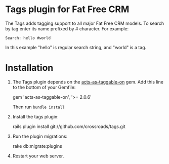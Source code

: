 Tags plugin for Fat Free CRM
============================

The Tags adds tagging support to all major Fat Free CRM models. To search by tag enter its
name prefixed by # character. For example:

    Search: hello #world

In this example "hello" is regular search string, and "world" is a tag.


Installation
============

1) The Tags plugin depends on the [acts-as-taggable-on](github.com/mbleigh/acts-as-taggable-on)
   gem. Add this line to the bottom of your Gemfile:

    gem 'acts-as-taggable-on', '>= 2.0.6'

   Then run `bundle install`


2) Install the tags plugin:

    rails plugin install git://github.com/crossroads/tags.git


4) Run the plugin migrations:

    rake db:migrate:plugins


5) Restart your web server.

